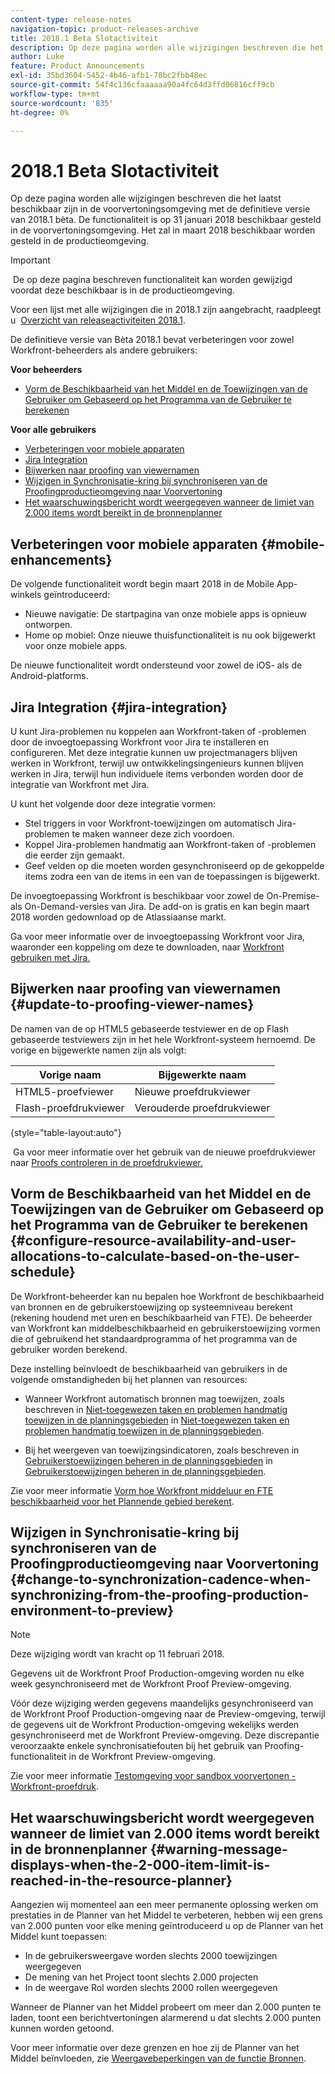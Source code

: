 ```yaml
---
content-type: release-notes
navigation-topic: product-releases-archive
title: 2018.1 Beta Slotactiviteit
description: Op deze pagina worden alle wijzigingen beschreven die het laatst beschikbaar zijn in de voorvertoningsomgeving met de definitieve versie van 2018.1 bèta. De functionaliteit is op 31 januari 2018 beschikbaar gesteld in de voorvertoningsomgeving. Het zal in maart 2018 beschikbaar worden gesteld in de productieomgeving.
author: Luke
feature: Product Announcements
exl-id: 35bd3604-5452-4b46-afb1-78bc2fbb48ec
source-git-commit: 54f4c136cfaaaaaa90a4fc64d3ffd06816cff9cb
workflow-type: tm+mt
source-wordcount: '835'
ht-degree: 0%

---
```


# 2018.1 Beta Slotactiviteit

Op deze pagina worden alle wijzigingen beschreven die het laatst beschikbaar zijn in de voorvertoningsomgeving met de definitieve versie van 2018.1 bèta. De functionaliteit is op 31 januari 2018 beschikbaar gesteld in de voorvertoningsomgeving. Het zal in maart 2018 beschikbaar worden gesteld in de productieomgeving.

>[!IMPORTANT]
>
> De op deze pagina beschreven functionaliteit kan worden gewijzigd voordat deze beschikbaar is in de productieomgeving.

Voor een lijst met alle wijzigingen die in 2018.1 zijn aangebracht, raadpleegt u  [Overzicht van releaseactiviteiten 2018.1](../../../../product-announcements/product-releases/quarterly-release-archive/2018.1-release-activity/2018.1-release-activity-overview.md).

De definitieve versie van Bèta 2018.1 bevat verbeteringen voor zowel Workfront-beheerders als andere gebruikers:

**Voor beheerders**

* [Vorm de Beschikbaarheid van het Middel en de Toewijzingen van de Gebruiker om Gebaseerd op het Programma van de Gebruiker te berekenen](#configure-resource-availability-and-user-allocations-to-calculate-based-on-the-user-schedule)

**Voor alle gebruikers**

* [Verbeteringen voor mobiele apparaten](#mobile-enhancements)
* [Jira Integration](#jira-integration)
* [Bijwerken naar proofing van viewernamen](#update-to-proofing-viewer-names)
* [Wijzigen in Synchronisatie-kring bij synchroniseren van de Proofingproductieomgeving naar Voorvertoning](#change-to-synchronization-cadence-when-synchronizing-from-the-proofing-production-environment-to-preview)
* [Het waarschuwingsbericht wordt weergegeven wanneer de limiet van 2.000 items wordt bereikt in de bronnenplanner](#warning-message-displays-when-the-2-000-item-limit-is-reached-in-the-resource-planner)

## Verbeteringen voor mobiele apparaten {#mobile-enhancements}

De volgende functionaliteit wordt begin maart 2018 in de Mobile App-winkels geïntroduceerd:

* Nieuwe navigatie: De startpagina van onze mobiele apps is opnieuw ontworpen.
* Home op mobiel: Onze nieuwe thuisfunctionaliteit is nu ook bijgewerkt voor onze mobiele apps.

De nieuwe functionaliteit wordt ondersteund voor zowel de iOS- als de Android-platforms.

## Jira Integration {#jira-integration}

U kunt Jira-problemen nu koppelen aan Workfront-taken of -problemen door de invoegtoepassing Workfront voor Jira te installeren en configureren. Met deze integratie kunnen uw projectmanagers blijven werken in Workfront, terwijl uw ontwikkelingsingenieurs kunnen blijven werken in Jira, terwijl hun individuele items verbonden worden door de integratie van Workfront met Jira.

U kunt het volgende door deze integratie vormen:

* Stel triggers in voor Workfront-toewijzingen om automatisch Jira-problemen te maken wanneer deze zich voordoen.
* Koppel Jira-problemen handmatig aan Workfront-taken of -problemen die eerder zijn gemaakt.
* Geef velden op die moeten worden gesynchroniseerd op de gekoppelde items zodra een van de items in een van de toepassingen is bijgewerkt.

De invoegtoepassing Workfront is beschikbaar voor zowel de On-Premise- als On-Demand-versies van Jira. De add-on is gratis en kan begin maart 2018 worden gedownload op de Atlassiaanse markt.

Ga voor meer informatie over de invoegtoepassing Workfront voor Jira, waaronder een koppeling om deze te downloaden, naar [Workfront gebruiken met Jira.](https://support.workfront.com/hc/en-us/sections/115001130053)

## Bijwerken naar proofing van viewernamen {#update-to-proofing-viewer-names}

De namen van de op HTML5 gebaseerde testviewer en de op Flash gebaseerde testviewers zijn in het hele Workfront-systeem hernoemd. De vorige en bijgewerkte namen zijn als volgt: 

| **Vorige naam** | **Bijgewerkte naam** |
|---|---|
| HTML5-proefviewer | Nieuwe proefdrukviewer |
| Flash-proefdrukviewer | Verouderde proefdrukviewer |

{style=&quot;table-layout:auto&quot;}

 Ga voor meer informatie over het gebruik van de nieuwe proefdrukviewer naar [Proofs controleren in de proefdrukviewer.](https://support.workfront.com/hc/en-us/sections/115000275214)

## Vorm de Beschikbaarheid van het Middel en de Toewijzingen van de Gebruiker om Gebaseerd op het Programma van de Gebruiker te berekenen {#configure-resource-availability-and-user-allocations-to-calculate-based-on-the-user-schedule}

De Workfront-beheerder kan nu bepalen hoe Workfront de beschikbaarheid van bronnen en de gebruikerstoewijzing op systeemniveau berekent (rekening houdend met uren en beschikbaarheid van FTE). De beheerder van Workfront kan middelbeschikbaarheid en gebruikerstoewijzing vormen die of gebruikend het standaardprogramma of het programma van de gebruiker worden berekend.

Deze instelling beïnvloedt de beschikbaarheid van gebruikers in de volgende omstandigheden bij het plannen van resources:

* Wanneer Workfront automatisch bronnen mag toewijzen, zoals beschreven in [Niet-toegewezen taken en problemen handmatig toewijzen in de planningsgebieden](../../../../resource-mgmt/resource-scheduling/manually-assign-items-scheduling-areas.md) in [Niet-toegewezen taken en problemen handmatig toewijzen in de planningsgebieden](../../../../resource-mgmt/resource-scheduling/manually-assign-items-scheduling-areas.md).

* Bij het weergeven van toewijzingsindicatoren, zoals beschreven in [Gebruikerstoewijzingen beheren in de planningsgebieden](../../../../resource-mgmt/resource-scheduling/manage-allocations-scheduling-areas.md) in [Gebruikerstoewijzingen beheren in de planningsgebieden](../../../../resource-mgmt/resource-scheduling/manage-allocations-scheduling-areas.md).

Zie voor meer informatie [Vorm hoe Workfront middeluur en FTE beschikbaarheid voor het Plannende gebied berekent](../../../../resource-mgmt/resource-scheduling/calculate-hours-fte-scheduling-area.md).

## Wijzigen in Synchronisatie-kring bij synchroniseren van de Proofingproductieomgeving naar Voorvertoning {#change-to-synchronization-cadence-when-synchronizing-from-the-proofing-production-environment-to-preview}

>[!NOTE]
Deze wijziging wordt van kracht op 11 februari 2018.

Gegevens uit de Workfront Proof Production-omgeving worden nu elke week gesynchroniseerd met de Workfront Proof Preview-omgeving.

Vóór deze wijziging werden gegevens maandelijks gesynchroniseerd van de Workfront Proof Production-omgeving naar de Preview-omgeving, terwijl de gegevens uit de Workfront Production-omgeving wekelijks werden gesynchroniseerd met de Workfront Preview-omgeving. Deze discrepantie veroorzaakte enkele synchronisatiefouten bij het gebruik van Proofing-functionaliteit in de Workfront Preview-omgeving. 

Zie voor meer informatie [Testomgeving voor sandbox voorvertonen - Workfront-proefdruk](../../../../workfront-proof/wp-getstarted/system-information/preview-sandbox.md). 

## Het waarschuwingsbericht wordt weergegeven wanneer de limiet van 2.000 items wordt bereikt in de bronnenplanner {#warning-message-displays-when-the-2-000-item-limit-is-reached-in-the-resource-planner}

Aangezien wij momenteel aan een meer permanente oplossing werken om prestaties in de Planner van het Middel te verbeteren, hebben wij een grens van 2.000 punten voor elke mening geïntroduceerd u op de Planner van het Middel kunt toepassen:

* In de gebruikersweergave worden slechts 2000 toewijzingen weergegeven
* De mening van het Project toont slechts 2.000 projecten
* In de weergave Rol worden slechts 2000 rollen weergegeven

Wanneer de Planner van het Middel probeert om meer dan 2.000 punten te laden, toont een berichtvertoningen alarmerend u dat slechts 2.000 punten kunnen worden getoond.

Voor meer informatie over deze grenzen en hoe zij de Planner van het Middel beïnvloeden, zie [Weergavebeperkingen van de functie Bronnen](../../../../resource-mgmt/resource-planning/resource-planner-display-limitations.md).

<!--
<p data-mc-conditions="QuicksilverOrClassic.Draft mode">To participate in our beta program for the Resource Planner performance, see <a href="../../../../product-announcements/betas/resource-planner-performance-beta.md" class="MCXref xref">Resource Planner performance beta </a>.</p>
-->
